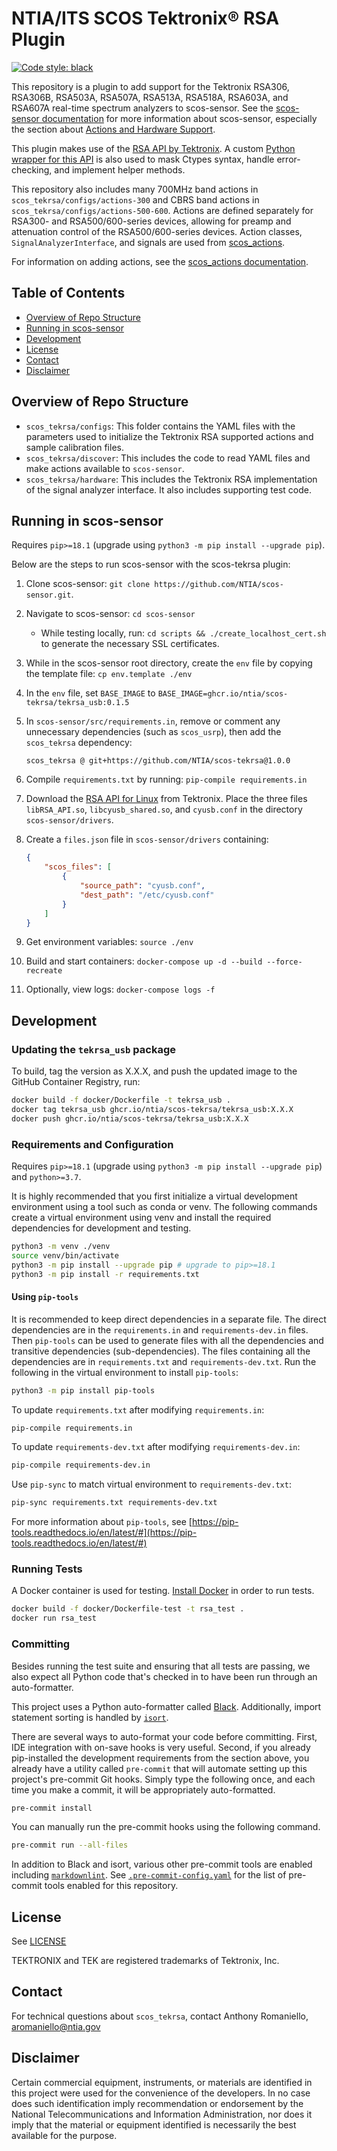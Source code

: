 # NTIA/ITS SCOS Tektronix® RSA Plugin

[![Code style: black](https://img.shields.io/badge/code%20style-black-000000.svg)](https://github.com/psf/black)

This repository is a plugin to add support for the Tektronix RSA306, RSA306B, RSA503A,
RSA507A, RSA513A, RSA518A, RSA603A, and RSA607A real-time spectrum analyzers to
scos-sensor. See the
[scos-sensor documentation](https://github.com/NTIA/scos-sensor/blob/master/README.md)
for more information about scos-sensor, especially the section about
[Actions and Hardware Support](https://github.com/NTIA/scos-sensor/blob/master/README.md#actions-and-hardware-support).

This plugin makes use of the
[RSA API by Tektronix](https://github.com/tektronix/RSA_API/).
A custom [Python wrapper for this API](https://github.com/NTIA/tekrsa-api-wrap/) is also
used to mask Ctypes syntax, handle error-checking, and implement helper methods.

This repository also includes many 700MHz band actions in
`scos_tekrsa/configs/actions-300` and CBRS band actions in `scos_tekrsa/configs/actions-500-600`.
Actions are defined separately for RSA300- and RSA500/600-series devices, allowing for
preamp and attenuation control of the RSA500/600-series devices. Action classes,
`SignalAnalyzerInterface`, and signals are used from [scos_actions](https://github.com/NTIA/scos-actions/).

For information on adding actions, see the [scos_actions documentation](https://github.com/NTIA/scos-actions/blob/master/README.md#adding-actions).

## Table of Contents

- [Overview of Repo Structure](#overview-of-repo-structure)
- [Running in scos-sensor](#running-in-scos-sensor)
- [Development](#development)
- [License](#license)
- [Contact](#contact)
- [Disclaimer](#disclaimer)

## Overview of Repo Structure

- `scos_tekrsa/configs`: This folder contains the YAML files with the parameters used to
initialize the Tektronix RSA supported actions and sample calibration files.
- `scos_tekrsa/discover`: This includes the code to read YAML files and make actions
available to `scos-sensor`.
- `scos_tekrsa/hardware`: This includes the Tektronix RSA implementation of the signal
analyzer interface. It also includes supporting test code.

## Running in scos-sensor

Requires `pip>=18.1` (upgrade using `python3 -m pip install --upgrade pip`).

Below are the steps to run scos-sensor with the scos-tekrsa plugin:

1. Clone scos-sensor: `git clone https://github.com/NTIA/scos-sensor.git`.

2. Navigate to scos-sensor: `cd scos-sensor`
    - While testing locally, run: `cd scripts && ./create_localhost_cert.sh` to generate
    the necessary SSL certificates.

3. While in the scos-sensor root directory, create the `env` file by copying the template
file: `cp env.template ./env`

4. In the `env` file, set `BASE_IMAGE` to `BASE_IMAGE=ghcr.io/ntia/scos-tekrsa/tekrsa_usb:0.1.5`

5. In `scos-sensor/src/requirements.in`, remove or comment any unnecessary dependencies
(such as `scos_usrp`), then add the `scos_tekrsa` dependency:

    `scos_tekrsa @ git+https://github.com/NTIA/scos-tekrsa@1.0.0`

6. Compile `requirements.txt` by running: `pip-compile requirements.in`

7. Download the [RSA API for Linux](https://www.tek.com/spectrum-analyzer/rsa306-software/rsa-application-programming-interface--api-for-64bit-linux--v100014)
from Tektronix. Place the three files `libRSA_API.so`, `libcyusb_shared.so`, and
`cyusb.conf` in the directory `scos-sensor/drivers`.

8. Create a `files.json` file in `scos-sensor/drivers` containing:

    ```json
    {
        "scos_files": [
            {
                "source_path": "cyusb.conf",
                "dest_path": "/etc/cyusb.conf"
            }
        ]
    }
    ```

9. Get environment variables: `source ./env`

10. Build and start containers: `docker-compose up -d --build --force-recreate`

11. Optionally, view logs: `docker-compose logs -f`

## Development

### Updating the `tekrsa_usb` package

To build, tag the version as X.X.X, and push the updated image to the GitHub Container
Registry, run:

```bash
docker build -f docker/Dockerfile -t tekrsa_usb .
docker tag tekrsa_usb ghcr.io/ntia/scos-tekrsa/tekrsa_usb:X.X.X
docker push ghcr.io/ntia/scos-tekrsa/tekrsa_usb:X.X.X
```

### Requirements and Configuration

Requires `pip>=18.1` (upgrade using `python3 -m pip install --upgrade pip`) and `python>=3.7`.

It is highly recommended that you first initialize a virtual development environment
using a tool such as conda or venv. The following commands create a virtual environment
using venv and install the required dependencies for development and testing.

```bash
python3 -m venv ./venv
source venv/bin/activate
python3 -m pip install --upgrade pip # upgrade to pip>=18.1
python3 -m pip install -r requirements.txt
```

#### Using `pip-tools`

It is recommended to keep direct dependencies in a separate file. The direct
dependencies are in the `requirements.in` and `requirements-dev.in` files. Then `pip-tools`
can be used to generate files with all the dependencies and transitive dependencies
(sub-dependencies). The files containing all the dependencies are in `requirements.txt` and
`requirements-dev.txt`. Run the following in the virtual environment to install `pip-tools`:

```bash
python3 -m pip install pip-tools
```

To update `requirements.txt` after modifying `requirements.in`:

```bash
pip-compile requirements.in
```

To update `requirements-dev.txt` after modifying `requirements-dev.in`:

```bash
pip-compile requirements-dev.in
```

Use `pip-sync` to match virtual environment to `requirements-dev.txt`:

```bash
pip-sync requirements.txt requirements-dev.txt
```

For more information about `pip-tools`, see [https://pip-tools.readthedocs.io/en/latest/#](https://pip-tools.readthedocs.io/en/latest/#)

### Running Tests

A Docker container is used for testing. [Install Docker](https://docs.docker.com/get-docker/)
in order to run tests.

```bash
docker build -f docker/Dockerfile-test -t rsa_test .
docker run rsa_test
```

### Committing

Besides running the test suite and ensuring that all tests are passing, we also expect
all Python code that's checked in to have been run through an auto-formatter.

This project uses a Python auto-formatter called [Black](https://github.com/psf/black).
Additionally, import statement sorting is handled by [`isort`](https://github.com/pycqa/isort).

There are several ways to auto-format your code before committing. First, IDE integration
with on-save hooks is very useful. Second, if you already pip-installed the development
requirements from the section above, you already have a utility called `pre-commit` that
will automate setting up this project's pre-commit Git hooks. Simply type the following
once, and each time you make a commit, it will be appropriately auto-formatted.

```bash
pre-commit install
```

You can manually run the pre-commit hooks using the following command.

```bash
pre-commit run --all-files
```

In addition to Black and isort, various other pre-commit tools are enabled including [`markdownlint`](https://github.com/DavidAnson/markdownlint).
See [`.pre-commit-config.yaml`](.pre-commit-config.yaml) for the list of pre-commit
tools enabled for this repository.

## License

See [LICENSE](LICENSE.md)

TEKTRONIX and TEK are registered trademarks of Tektronix, Inc.

## Contact

For technical questions about `scos_tekrsa`, contact Anthony Romaniello, aromaniello@ntia.gov

## Disclaimer

Certain commercial equipment, instruments, or materials are identified in this project
were used for the convenience of the developers. In no case does such identification
imply recommendation or endorsement by the National Telecommunications and Information
Administration, nor does it imply that the material or equipment identified is
necessarily the best available for the purpose.
